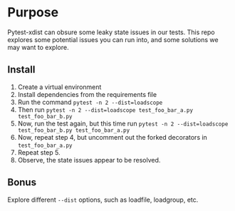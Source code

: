 # Purpose

Pytest-xdist can obsure some leaky state issues in our tests. This repo explores some potential issues you can run into, and some solutions we may want to explore.

## Install

1. Create a virtual environment
2. Install dependencies from the requirements file
3. Run the command `pytest -n 2 --dist=loadscope` 
4. Then run `pytest -n 2 --dist=loadscope test_foo_bar_a.py test_foo_bar_b.py`
5. Now, run the test again, but this time run `pytest -n 2 --dist=loadscope test_foo_bar_b.py test_foo_bar_a.py` 
6. Now, repeat step 4, but uncomment out the forked decorators in `test_foo_bar_a.py`
7. Repeat step 5.
8. Observe, the state issues appear to be resolved.

## Bonus

Explore different `--dist` options, such as loadfile, loadgroup, etc.

